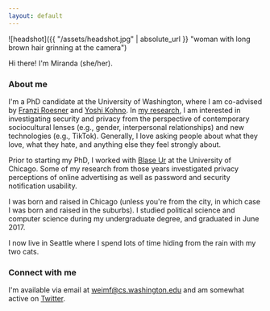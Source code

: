 ```yaml
---
layout: default
---
```


![headshot]({{ "/assets/headshot.jpg" | absolute_url }} "woman with long brown hair grinning at the camera")


Hi there! I'm Miranda (she/her).

### About me

I'm a PhD candidate at the University of Washington, where I am co-advised by [Franzi Roesner](https://www.franziroesner.com) and [Yoshi Kohno](https://homes.cs.washington.edu/~yoshi/index.html). In [my research](./publications), I am interested in investigating security and privacy from the perspective of contemporary sociocultural lenses (e.g., gender, interpersonal relationships) and new technologies (e.g., TikTok). Generally, I love asking people about what they love, what they hate, and anything else they feel strongly about.

Prior to starting my PhD, I worked with [Blase Ur](https://www.blaseur.com) at the University of Chicago. Some of my research from those years investigated privacy perceptions of online advertising as well as password and security notification usability.

I was born and raised in Chicago (unless you're from the city, in which case I was born and raised in the suburbs). I studied political science and computer science during my undergraduate degree, and graduated in June 2017.

I now live in Seattle where I spend lots of time hiding from the rain with my two cats.

### Connect with me

I'm available via email at weimf@cs.washington.edu and am somewhat active on [Twitter](https://twitter.com/_weimf).
<!---and [Instagram](https://www.instagram.com/mirandawei/).--->
